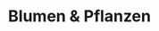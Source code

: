 ---
title: "Blumen & Pflanzen"
url: /berlin/blumen-und-pflanzen-rabensteiner-strasse/
shop: Blumen
---